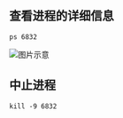 ## 查看进程的详细信息
```shell
ps 6832
```
![图片示意](https://raw.githubusercontent.com/Takatsukun/study/main/img/20210708232827.png)

## 中止进程
```shell
kill -9 6832
```